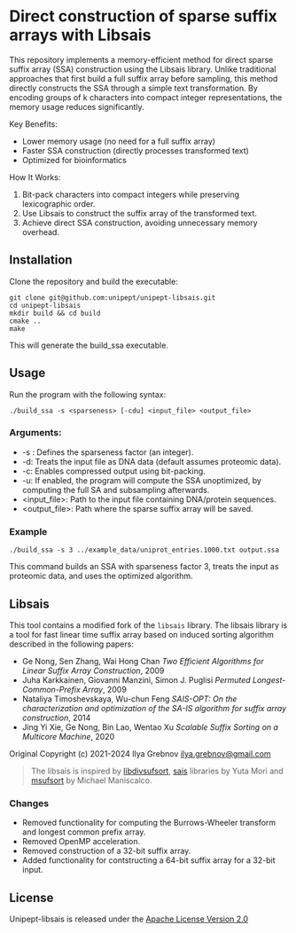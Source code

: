 # Direct construction of sparse suffix arrays with Libsais

This repository implements a memory-efficient method for direct sparse suffix array (SSA) construction using the Libsais library. Unlike traditional approaches that first build a full suffix array before sampling, this method directly constructs the SSA through a simple text transformation. By encoding groups of k characters into compact integer representations, the memory usage reduces significantly.

Key Benefits:
* Lower memory usage (no need for a full suffix array)
* Faster SSA construction (directly processes transformed text)
* Optimized for bioinformatics

How It Works:
1) Bit-pack characters into compact integers while preserving lexicographic order.
2) Use Libsais to construct the suffix array of the transformed text.
3) Achieve direct SSA construction, avoiding unnecessary memory overhead.

## Installation
Clone the repository and build the executable:
```
git clone git@github.com:unipept/unipept-libsais.git
cd unipept-libsais
mkdir build && cd build
cmake ..
make
```
This will generate the build_ssa executable.

## Usage
Run the program with the following syntax:
```
./build_ssa -s <sparseness> [-cdu] <input_file> <output_file>
```
### Arguments:
* -s <sparseness>: Defines the sparseness factor (an integer).
* -d: Treats the input file as DNA data (default assumes proteomic data).
* -c: Enables compressed output using bit-packing.
* -u: If enabled, the program will compute the SSA unoptimized, by computing the full SA and subsampling afterwards.
* <input_file>: Path to the input file containing DNA/protein sequences.
* <output_file>: Path where the sparse suffix array will be saved.

### Example
```
./build_ssa -s 3 ../example_data/uniprot_entries.1000.txt output.ssa
```
This command builds an SSA with sparseness factor 3, treats the input as proteomic data, and uses the optimized algorithm.

## Libsais
This tool contains a modified fork of the `libsais` library. The libsais library is a tool for fast linear time suffix array based on induced sorting algorithm described in the following papers: 
* Ge Nong, Sen Zhang, Wai Hong Chan *Two Efficient Algorithms for Linear Suffix Array Construction*, 2009
* Juha Karkkainen, Giovanni Manzini, Simon J. Puglisi *Permuted Longest-Common-Prefix Array*, 2009
* Nataliya Timoshevskaya, Wu-chun Feng *SAIS-OPT: On the characterization and optimization of the SA-IS algorithm for suffix array construction*, 2014
* Jing Yi Xie, Ge Nong, Bin Lao, Wentao Xu *Scalable Suffix Sorting on a Multicore Machine*, 2020

Original Copyright (c) 2021-2024 Ilya Grebnov <ilya.grebnov@gmail.com>

>The libsais is inspired by [libdivsufsort](https://github.com/y-256/libdivsufsort), [sais](https://sites.google.com/site/yuta256/sais) libraries by Yuta Mori and [msufsort](https://github.com/michaelmaniscalco/msufsort) by Michael Maniscalco.

### Changes
* Removed functionality for computing the Burrows-Wheeler transform and longest common prefix array.
* Removed OpenMP acceleration.
* Removed construction of a 32-bit suffix array.
* Added functionality for contstructing a 64-bit suffix array for a 32-bit input.

## License
Unipept-libsais is released under the [Apache License Version 2.0](LICENSE "Apache license")
